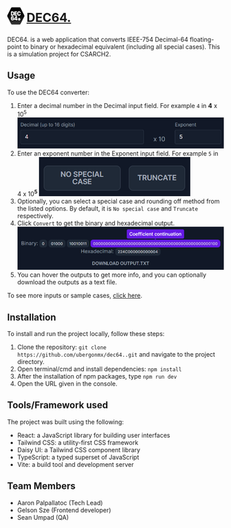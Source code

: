 # <div style="display: flex; gap: 5px; align-items: center;"><a href="https://dec64float.pages.dev/"><img src="./public/dec64.svg" alt="logo" width="40" height="40"/></a> [DEC64.](https://dec64float.pages.dev/)</div>

DEC64. is a web application that converts IEEE-754 Decimal-64 floating-point to binary or hexadecimal equivalent (including all special cases). This is a simulation project for CSARCH2.

## Usage

To use the DEC64 converter:

1. Enter a decimal number in the Decimal input field. For example `4` in **4** x 10<sup>5</sup>
   ![step1and2](./screenshots/1.png)
2. Enter an exponent number in the Exponent input field. For example `5` in 4 x 10<sup>**5**</sup>
   ![step3](./screenshots/2.png)
3. Optionally, you can select a special case and rounding off method from the listed options. By default, it is `No special case` and `Truncate` respectively.
4. Click `Convert` to get the binary and hexadecimal output.
   ![step5](./screenshots/3.png)
5. You can hover the outputs to get more info, and you can optionally download the outputs as a text file.

To see more inputs or sample cases, [click here](https://docs.google.com/spreadsheets/d/1vgMkI2yRnTjoUBvBne_0l-Z10zOhqDTlyu54O9-gDoM/edit?usp=sharing).

## Installation

To install and run the project locally, follow these steps:

1. Clone the repository: `git clone https://github.com/ubergonmx/dec64..git` and navigate to the project directory.
2. Open terminal/cmd and install dependencies: `npm install`
3. After the installation of npm packages, type `npm run dev`
4. Open the URL given in the console.

## Tools/Framework used

The project was built using the following:

- React: a JavaScript library for building user interfaces
- Tailwind CSS: a utility-first CSS framework
- Daisy UI: a Tailwind CSS component library
- TypeScript: a typed superset of JavaScript
- Vite: a build tool and development server

## Team Members

- Aaron Palpallatoc (Tech Lead)
- Gelson Sze (Frontend developer)
- Sean Umpad (QA)
